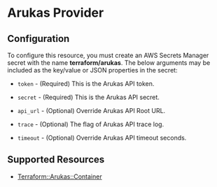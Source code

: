 # Arukas Provider

## Configuration

To configure this resource, you must create an AWS Secrets Manager secret with the name **terraform/arukas**. The below arguments may be included as the key/value or JSON properties in the secret:

* `token` - (Required) This is the Arukas API token.

* `secret` - (Required) This is the Arukas API secret.

* `api_url` - (Optional) Override Arukas API Root URL.

* `trace` - (Optional) The flag of Arukas API trace log.

* `timeout` - (Optional) Override Arukas API timeout seconds.


## Supported Resources

* [Terraform::Arukas::Container](Container.md)